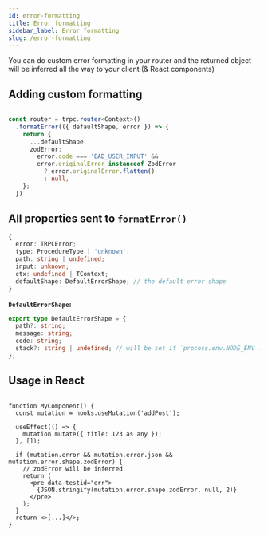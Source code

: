 ```yaml
---
id: error-formatting
title: Error formatting
sidebar_label: Error formatting
slug: /error-formatting
---
```


You can do custom error formatting in your router and the returned object will be inferred all the way to your client (& React components)

## Adding custom formatting

```ts

const router = trpc.router<Context>()
  .formatError(({ defaultShape, error }) => {
    return {
      ...defaultShape,
      zodError:
        error.code === 'BAD_USER_INPUT' &&
        error.originalError instanceof ZodError
          ? error.originalError.flatten()
          : null,
    };
  })
```

## All properties sent to `formatError()`

```ts
{
  error: TRPCError;
  type: ProcedureType | 'unknown';
  path: string | undefined;
  input: unknown;
  ctx: undefined | TContext;
  defaultShape: DefaultErrorShape; // the default error shape
}
```

**`DefaultErrorShape`:**

```ts
export type DefaultErrorShape = {
  path?: string;
  message: string;
  code: string;
  stack?: string | undefined; // will be set if `process.env.NODE_ENV !== 'production'`
};
```

## Usage in React

```tsx

function MyComponent() {
  const mutation = hooks.useMutation('addPost');

  useEffect(() => {
    mutation.mutate({ title: 123 as any });
  }, []);

  if (mutation.error && mutation.error.json && mutation.error.shape.zodError) {
    // zodError will be inferred
    return (
      <pre data-testid="err">
        {JSON.stringify(mutation.error.shape.zodError, null, 2)}
      </pre>
    );
  }
  return <>[...]</>;
}
```
